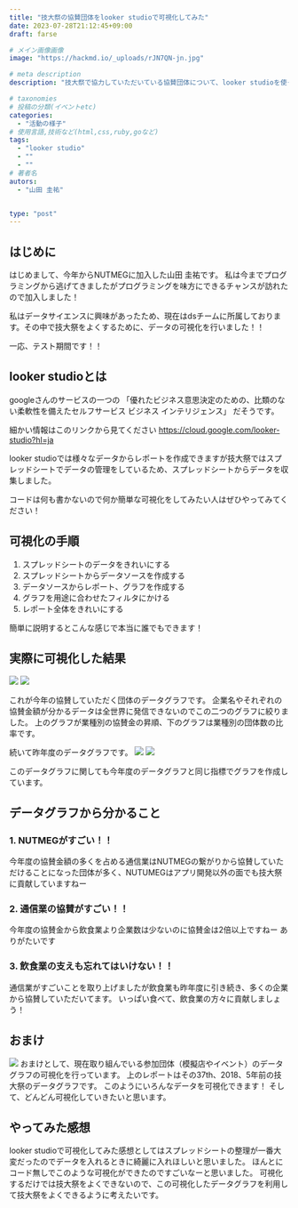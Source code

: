 ```yaml
---
title: "技大祭の協賛団体をlooker studioで可視化してみた"
date: 2023-07-28T21:12:45+09:00
draft: farse

# メイン画像画像
image: "https://hackmd.io/_uploads/rJN7QN-jn.jpg"

# meta description
description: "技大祭で協力していただいている協賛団体について、looker studioを使って、可視化してみた。"

# taxonomies
# 投稿の分類(イベントetc)
categories:
  - "活動の様子"
# 使用言語,技術など(html,css,ruby,goなど)
tags:
  - "looker studio"
  - ""
  - ""
# 著者名
autors:
  - "山田 圭祐"


type: "post"
---
```

## はじめに

はじめまして、今年からNUTMEGに加入した山田 圭祐です。
私は今までプログラミングから逃げてきましたがプログラミングを味方にできるチャンスが訪れたので加入しました！

私はデータサイエンスに興味があったため、現在はdsチームに所属しております。その中で技大祭をよくするために、データの可視化を行いました！！

一応、テスト期間です！！


## looker studioとは
googleさんのサービスの一つの
「優れたビジネス意思決定のための、比類のない柔軟性を備えたセルフサービス ビジネス インテリジェンス」
だそうです。

細かい情報はこのリンクから見てください
https://cloud.google.com/looker-studio?hl=ja

looker studioでは様々なデータからレポートを作成できますが技大祭ではスプレッドシートでデータの管理をしているため、スプレッドシートからデータを収集しました。

コードは何も書かないので何か簡単な可視化をしてみたい人はぜひやってみてください！


## 可視化の手順

1. スプレッドシートのデータをきれいにする
2. スプレッドシートからデータソースを作成する
3. データソースからレポート、グラフを作成する
4. グラフを用途に合わせたフィルタにかける
5. レポート全体をきれいにする

簡単に説明するとこんな感じで本当に誰でもできます！


## 実際に可視化した結果
![](https://hackmd.io/_uploads/HkAB3PaJa.png)
![](https://hackmd.io/_uploads/B1FQ2P6k6.png)

これが今年の協賛していただく団体のデータグラフです。
企業名やそれぞれの協賛金額が分かるデータは全世界に発信できないのでこの二つのグラフに絞りました。
上のグラフが業種別の協賛金の昇順、下のグラフは業種別の団体数の比率です。

続いて昨年度のデータグラフです。
![](https://hackmd.io/_uploads/BJbU2DpJT.png)
![](https://hackmd.io/_uploads/rkE7hP6kp.png)

このデータグラフに関しても今年度のデータグラフと同じ指標でグラフを作成しています。


## データグラフから分かること
### 1. NUTMEGがすごい！！
今年度の協賛金額の多くを占める通信業はNUTMEGの繋がりから協賛していただけることになった団体が多く、NUTUMEGはアプリ開発以外の面でも技大祭に貢献していますねー
### 2. 通信業の協賛がすごい！！
今年度の協賛金から飲食業より企業数は少ないのに協賛金は2倍以上ですねー
ありがたいです
### 3. 飲食業の支えも忘れてはいけない！！
通信業がすごいことを取り上げましたが飲食業も昨年度に引き続き、多くの企業から協賛していただいてます。
いっぱい食べて、飲食業の方々に貢献しましょう！


## おまけ
![](https://hackmd.io/_uploads/HJB_2Pp1T.png)
おまけとして、現在取り組んでいる参加団体（模擬店やイベント）のデータグラフの可視化を行っています。
上のレポートはその37th、2018、5年前の技大祭のデータグラフです。
このようにいろんなデータを可視化できます！
そして、どんどん可視化していきたいと思います。


## やってみた感想

looker studioで可視化してみた感想としてはスプレッドシートの整理が一番大変だったのでデータを入れるときに綺麗に入れほしいと思いました。
ほんとにコード無しでこのような可視化ができたのですごいなーと思いました。
可視化するだけでは技大祭をよくできないので、この可視化したデータグラフを利用して技大祭をよくできるように考えたいです。